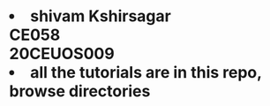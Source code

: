 <h1><li> shivam Kshirsagar<br>CE058<br>20CEUOS009</li>
<li> all the tutorials are in this repo, browse directories</li></h1>

